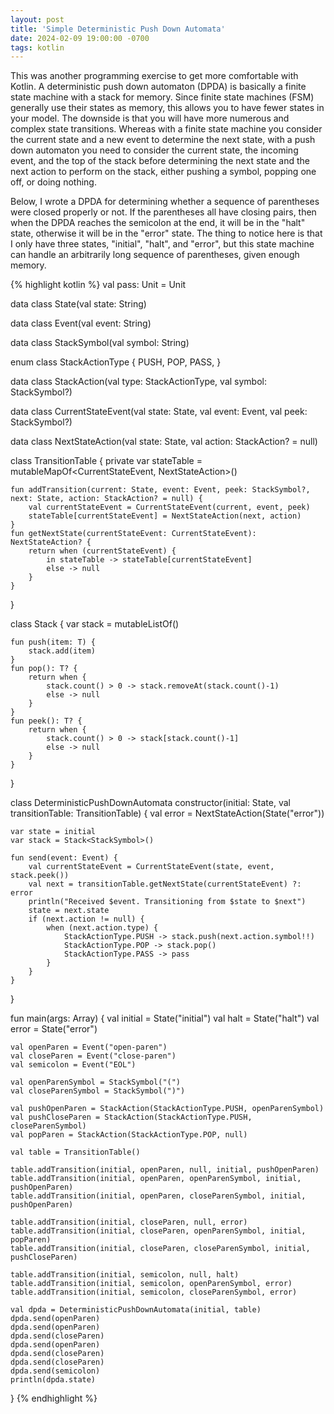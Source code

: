 ```yaml
---
layout: post
title: 'Simple Deterministic Push Down Automata'
date: 2024-02-09 19:00:00 -0700
tags: kotlin
---
```


This was another programming exercise to get more comfortable with Kotlin. A deterministic push down automaton (DPDA) is basically a finite state machine with a stack for memory. Since finite state machines (FSM) generally use their states as memory, this allows you to have fewer states in your model. The downside is that you will have more numerous and complex state transitions. Whereas with a finite state machine you consider the current state and a new event to determine the next state, with a push down automaton you need to consider the current state, the incoming event, and the top of the stack before determining the next state and the next action to perform on the stack, either pushing a symbol, popping one off, or doing nothing.

Below, I wrote a DPDA for determining whether a sequence of parentheses were closed properly or not. If the parentheses all have closing pairs, then when the DPDA reaches the semicolon at the end, it will be in the "halt" state, otherwise it will be in the "error" state. The thing to notice here is that I only have three states, "initial", "halt", and "error", but this state machine can handle an arbitrarily long sequence of parentheses, given enough memory.

{% highlight kotlin %}
val pass: Unit = Unit

data class State(val state: String)

data class Event(val event: String)

data class StackSymbol(val symbol: String)

enum class StackActionType {
PUSH,
POP,
PASS,
}

data class StackAction(val type: StackActionType, val symbol: StackSymbol?)

data class CurrentStateEvent(val state: State, val event: Event, val peek: StackSymbol?)

data class NextStateAction(val state: State, val action: StackAction? = null)

class TransitionTable {
private var stateTable = mutableMapOf<CurrentStateEvent, NextStateAction>()

    fun addTransition(current: State, event: Event, peek: StackSymbol?, next: State, action: StackAction? = null) {
        val currentStateEvent = CurrentStateEvent(current, event, peek)
        stateTable[currentStateEvent] = NextStateAction(next, action)
    }
    fun getNextState(currentStateEvent: CurrentStateEvent): NextStateAction? {
        return when (currentStateEvent) {
            in stateTable -> stateTable[currentStateEvent]
            else -> null
        }
    }

}

class Stack<T> {
var stack = mutableListOf<T>()

    fun push(item: T) {
        stack.add(item)
    }
    fun pop(): T? {
        return when {
            stack.count() > 0 -> stack.removeAt(stack.count()-1)
            else -> null
        }
    }
    fun peek(): T? {
        return when {
            stack.count() > 0 -> stack[stack.count()-1]
            else -> null
        }
    }

}

class DeterministicPushDownAutomata constructor(initial: State, val transitionTable: TransitionTable) {
val error = NextStateAction(State("error"))

    var state = initial
    var stack = Stack<StackSymbol>()

    fun send(event: Event) {
        val currentStateEvent = CurrentStateEvent(state, event, stack.peek())
        val next = transitionTable.getNextState(currentStateEvent) ?: error
        println("Received $event. Transitioning from $state to $next")
        state = next.state
        if (next.action != null) {
            when (next.action.type) {
                StackActionType.PUSH -> stack.push(next.action.symbol!!)
                StackActionType.POP -> stack.pop()
                StackActionType.PASS -> pass
            }
        }
    }

}

fun main(args: Array<String>) {
val initial = State("initial")
val halt = State("halt")
val error = State("error")

    val openParen = Event("open-paren")
    val closeParen = Event("close-paren")
    val semicolon = Event("EOL")

    val openParenSymbol = StackSymbol("(")
    val closeParenSymbol = StackSymbol(")")

    val pushOpenParen = StackAction(StackActionType.PUSH, openParenSymbol)
    val pushCloseParen = StackAction(StackActionType.PUSH, closeParenSymbol)
    val popParen = StackAction(StackActionType.POP, null)

    val table = TransitionTable()

    table.addTransition(initial, openParen, null, initial, pushOpenParen)
    table.addTransition(initial, openParen, openParenSymbol, initial, pushOpenParen)
    table.addTransition(initial, openParen, closeParenSymbol, initial, pushOpenParen)

    table.addTransition(initial, closeParen, null, error)
    table.addTransition(initial, closeParen, openParenSymbol, initial, popParen)
    table.addTransition(initial, closeParen, closeParenSymbol, initial, pushCloseParen)

    table.addTransition(initial, semicolon, null, halt)
    table.addTransition(initial, semicolon, openParenSymbol, error)
    table.addTransition(initial, semicolon, closeParenSymbol, error)

    val dpda = DeterministicPushDownAutomata(initial, table)
    dpda.send(openParen)
    dpda.send(openParen)
    dpda.send(closeParen)
    dpda.send(openParen)
    dpda.send(closeParen)
    dpda.send(closeParen)
    dpda.send(semicolon)
    println(dpda.state)

}
{% endhighlight %}
